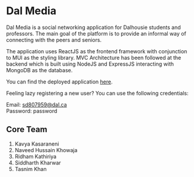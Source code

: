 # Dal Media
Dal Media is a social networking application for Dalhousie students and professors. The main goal of the platform is to provide an informal way of connecting with the peers and seniors. 

The application uses ReactJS as the frontend framework with conjunction to MUI as the styling library. MVC Architecture has been followed at the backend which is built using NodeJS and ExpressJS interacting with MongoDB as the database. 

You can find the deployed application [here](https://grp11-dalmedia-production.herokuapp.com/).

Feeling lazy registering a new user? You can use the following credentials:

Email: sd807959@dal.ca <br>
Password: password
## Core Team
 1. Kavya Kasaraneni
 2. Naveed Hussain Khowaja
 3. Ridham Kathiriya
 4. Siddharth Kharwar
 5. Tasnim Khan

